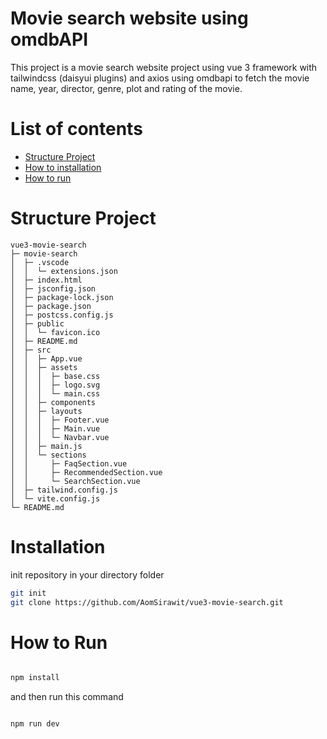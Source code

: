 # Movie search website using omdbAPI

This project is a movie search website project using vue 3 framework with tailwindcss (daisyui plugins) and axios using omdbapi to fetch the movie name, year, director, genre, plot and rating of the movie.

# List of contents
- [Structure Project](#structure-project)
- [How to installation](#installation)
- [How to run](#how-to-run)
 

# Structure Project

```
vue3-movie-search
├─ movie-search
│  ├─ .vscode
│  │  └─ extensions.json
│  ├─ index.html
│  ├─ jsconfig.json
│  ├─ package-lock.json
│  ├─ package.json
│  ├─ postcss.config.js
│  ├─ public
│  │  └─ favicon.ico
│  ├─ README.md
│  ├─ src
│  │  ├─ App.vue
│  │  ├─ assets
│  │  │  ├─ base.css
│  │  │  ├─ logo.svg
│  │  │  └─ main.css
│  │  ├─ components
│  │  ├─ layouts
│  │  │  ├─ Footer.vue
│  │  │  ├─ Main.vue
│  │  │  └─ Navbar.vue
│  │  ├─ main.js
│  │  └─ sections
│  │     ├─ FaqSection.vue
│  │     ├─ RecommendedSection.vue
│  │     └─ SearchSection.vue
│  ├─ tailwind.config.js
│  └─ vite.config.js
└─ README.md

```
# Installation
init repository in your directory folder
```bash
git init
git clone https://github.com/AomSirawit/vue3-movie-search.git
```

# How to Run
```bash

npm install

```
and then run this command 
```bash

npm run dev

```
